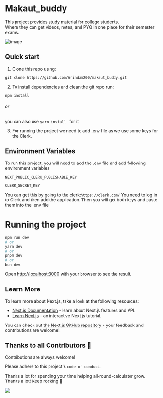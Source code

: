 
# Makaut_buddy

This project provides study material for college students. Where they can get videos, notes, and PYQ in one place for their semester exams.

![image](https://github.com/Arindam200/makaut_buddy/assets/109217591/5872b26b-6005-4c99-b37f-7f5de997d8e1)



## Quick start
1. Clone this repo using:
```
git clone https://github.com/Arindam200/makaut_buddy.git
```
2. To install dependencies and clean the git repo run:
```
npm install
```
###### or
you can also use ```yarn install ``` for it

3. For running the project we need to add .env file as we use some keys for the Clerk.






## Environment Variables

To run this project, you will need to add the .env file and add following environment variables 

`NEXT_PUBLIC_CLERK_PUBLISHABLE_KEY`

`CLERK_SECRET_KEY`

You can get this by going to the clerk:```https://clerk.com/```
You need to log in to Clerk and then add the application. Then you will get both keys and paste them into the .env file.



# Running the project

```bash
npm run dev
# or
yarn dev
# or
pnpm dev
# or
bun dev
```


Open [http://localhost:3000](http://localhost:3000) with your browser to see the result.

## Learn More

To learn more about Next.js, take a look at the following resources:

- [Next.js Documentation](https://nextjs.org/docs) - learn about Next.js features and API.
- [Learn Next.js](https://nextjs.org/learn) - an interactive Next.js tutorial.

You can check out [the Next.js GitHub repository](https://github.com/vercel/next.js/) - your feedback and contributions are welcome!

## Thanks to all Contributors 💪 

Contributions are always welcome!

Please adhere to this project's `code of conduct`.

Thanks a lot for spending your time helping all-round-calculator grow. Thanks a lot! Keep rocking 🍻

<a href="https://github.com/Arindam200/makaut_buddy/graphs/contributors">
  <img src="https://contrib.rocks/image?repo=Arindam200/makaut_buddy" />
</a>


